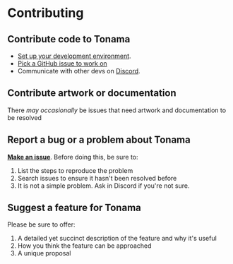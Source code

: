 # Contributing

## Contribute code to Tonama

- [Set up your development environment](https://www.youtube.com/watch?v=mL1IcxIUd5Y).
- [Pick a GitHub issue to work on](https://github.com/seagullxd/tonama/issues)
- Communicate with other devs on [Discord](https://discord.gg/tonama).

## Contribute artwork or documentation

There *may occasionally* be issues that need artwork and documentation to be resolved

## Report a bug or a problem about Tonama

[**Make an issue**](https://github.com/seagullxd/tonama/issues/new). Before doing this, be sure to:

1. List the steps to reproduce the problem
2. Search issues to ensure it hasn't been resolved before
3. It is not a simple problem. Ask in Discord if you're not sure.

## Suggest a feature for Tonama
Please be sure to offer:

1. A detailed yet succinct description of the feature and why it's useful
2. How you think the feature can be approached
3. A unique proposal